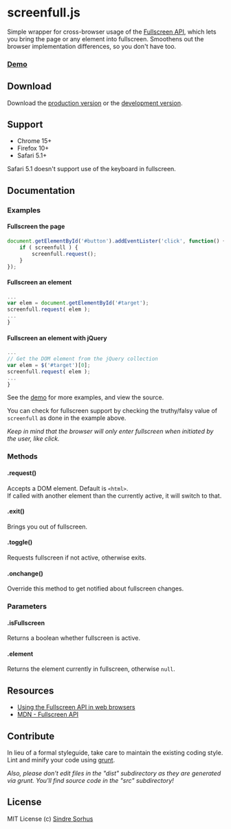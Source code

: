 # screenfull.js

Simple wrapper for cross-browser usage of the [Fullscreen API](https://developer.mozilla.org/en/DOM/Using_full-screen_mode), which lets you bring the page or any element into fullscreen. Smoothens out the browser implementation differences, so you don't have too.


### [Demo](http://sindresorhus.com/screenfull.js)


## Download

Download the [production version][min] or the [development version][max].

[min]: https://raw.github.com/sindresorhus/screenfull.js/master/dist/screenfull.min.js
[max]: https://raw.github.com/sindresorhus/screenfull.js/master/dist/screenfull.js


## Support

- Chrome 15+
- Firefox 10+
- Safari 5.1+

Safari 5.1 doesn't support use of the keyboard in fullscreen.



## Documentation


### Examples


#### Fullscreen the page

```javascript
document.getElementById('#button').addEventLister('click', function() {
	if ( screenfull ) {
		screenfull.request();
	}
});
```


#### Fullscreen an element

```javascript
...
var elem = document.getElementById('#target');
screenfull.request( elem );
...
}
```


#### Fullscreen an element with jQuery

```javascript
...
// Get the DOM element from the jQuery collection
var elem = $('#target')[0];
screenfull.request( elem );
...
}
```


See the [demo](http://sindresorhus.com/screenfull.js) for more examples, and view the source.

You can check for fullscreen support by checking the truthy/falsy value of `screenfull` as done in the example above.

*Keep in mind that the browser will only enter fullscreen when initiated by the user, like click.*


### Methods

#### .request()

Accepts a DOM element. Default is `<html>`.  
If called with another element than the currently active, it will switch to that.

#### .exit()

Brings you out of fullscreen.

#### .toggle()

Requests fullscreen if not active, otherwise exits.

#### .onchange()

Override this method to get notified about fullscreen changes.


### Parameters

#### .isFullscreen

Returns a boolean whether fullscreen is active.

#### .element

Returns the element currently in fullscreen, otherwise `null`.


## Resources

- [Using the Fullscreen API in web browsers](http://hacks.mozilla.org/2012/01/using-the-fullscreen-api-in-web-browsers/)
- [MDN - Fullscreen API](https://developer.mozilla.org/en/DOM/Using_full-screen_mode)


## Contribute

In lieu of a formal styleguide, take care to maintain the existing coding style. Lint and minify your code using [grunt](https://github.com/cowboy/grunt).

*Also, please don't edit files in the "dist" subdirectory as they are generated via grunt. You'll find source code in the "src" subdirectory!*


## License

MIT License
(c) [Sindre Sorhus](http://sindresorhus.com)
